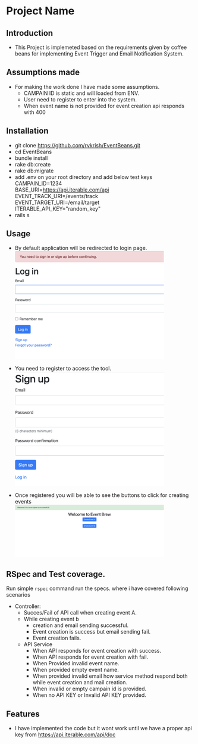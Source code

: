 # Project Name

## Introduction
- This Project is implemeted based on the requirements given by coffee beans for implementing Event Trigger and Email Notification System.
## Assumptions made
- For making the work done I have made some assumptions.
    - CAMPAIN ID is static and will loaded from ENV.
    - User need to register to enter into the system.
    - When event name is not provided for event creation api responds with 400

## Installation
- git clone https://github.com/rvkrish/EventBeans.git
- cd EventBeans
- bundle install
- rake db:create
- rake db:migrate
- add .env on your root directory and add below test keys<br />
CAMPAIN_ID=1234<br />
BASE_URI=https://api.iterable.com/api<br />
EVENT_TRACK_URI=/events/track<br />
EVENT_TARGET_URI=/email/target<br />
ITERABLE_API_KEY="random_key"<br />
- rails s


## Usage

- By default application will be redirected to login page. <br />
  <img src='https://github.com/rvkrish/EventBeans/blob/e33fabd34ee8bec058bdec7d7b8e1b1e9c3cc08f/public/screenshots/Login.png' width='400'>

- You need to register to access the tool.<br />
  <img src='https://github.com/rvkrish/EventBeans/blob/e33fabd34ee8bec058bdec7d7b8e1b1e9c3cc08f/public/screenshots/Register.png' width='400'>
- Once registered you will be able to see the buttons to click for creating events<br />
  <img src='https://github.com/rvkrish/EventBeans/blob/e33fabd34ee8bec058bdec7d7b8e1b1e9c3cc08f/public/screenshots/home.png' width='400'>

## RSpec and Test coverage.

Run simple `rspec` command run the specs.
where i have covered following scenarios


- Controller:
  - Succes/Fail of API call when creating event A.
  - While creating event b 
    - creation and email sending successful.
    - Event creation is success but email sending fail.
    - Event creation fails.
  - API Service
    - When API responds for event creation with success.
    - When API responds for event creation with fail.
    - When Provided invalid event name.
    - When provided empty event name.
    - When provided invalid email how service method respond both while event creation and mail creation.
    - When invalid or empty campain id is provided. 
    - When no API KEY or Invalid API KEY provided.


## Features
- I have implemented the code but it wont work until we have a proper api key from https://api.iterable.com/api/doc 


